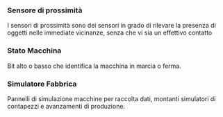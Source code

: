 ### **Sensore di prossimità**

I sensori di prossimità sono dei sensori in grado di rilevare la presenza di oggetti nelle immediate vicinanze, senza che vi sia un effettivo contatto
### **Stato Macchina**

Bit alto o basso che identifica la macchina in marcia o ferma.
### **Simulatore Fabbrica**

Pannelli di simulazione macchine per raccolta dati, montanti simulatori di contapezzi e avanzamenti di produzione.
